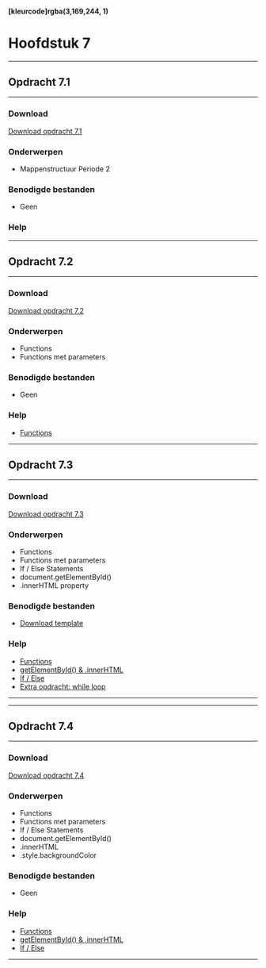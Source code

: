 #### [kleurcode]rgba(3,169,244, 1)

# Hoofdstuk 7

---
## Opdracht 7.1
---

### Download
<a href="https://elo.kw1c.nl/CMS/Studie/811%20ICT-Academie/811%20VakkenInhoud/%5BB.16%20JAV%5D%20Javascript/25187%20%C2%A0%20Applicatie-%20en%20mediaontwikkelaar/Periode%2002/Productie/02.%20Opdrachten/Opdracht%207.1.pdf" target="_blank">Download opdracht 7.1</a>

### Onderwerpen
- Mappenstructuur Periode 2


### Benodigde bestanden
- Geen

### Help


---
## Opdracht 7.2
---

### Download
<a href="https://elo.kw1c.nl/CMS/Studie/811%20ICT-Academie/811%20VakkenInhoud/%5BB.16%20JAV%5D%20Javascript/25187%20%C2%A0%20Applicatie-%20en%20mediaontwikkelaar/Periode%2002/Productie/02.%20Opdrachten/Opdracht%207.2.pdf" target="_blank">Download opdracht 7.2</a>

### Onderwerpen
- Functions
- Functions met parameters


### Benodigde bestanden
- Geen

### Help

- <a href="hhttps://www.w3schools.com/js/js_functions.asp" target="_blank">Functions</a>


---
## Opdracht 7.3
---

### Download
<a href="https://elo.kw1c.nl/CMS/Studie/811%20ICT-Academie/811%20VakkenInhoud/%5BB.16%20JAV%5D%20Javascript/25187%20%C2%A0%20Applicatie-%20en%20mediaontwikkelaar/Periode%2002/Productie/02.%20Opdrachten/Opdracht%207.3.pdf" target="_blank">Download opdracht 7.3</a>

### Onderwerpen
- Functions
- Functions met parameters
- If / Else Statements
- document.getElementById()
- .innerHTML property

### Benodigde bestanden
- <a href="https://elo.kw1c.nl/CMS/Studie/811%20ICT-Academie/811%20VakkenInhoud/%5BB.16%20JAV%5D%20Javascript/25187%20%C2%A0%20Applicatie-%20en%20mediaontwikkelaar/Periode%2002/Productie/03.%20Scripts/Opdracht%207.3.zip" target="_blank">Download template</a>

### Help
- <a href="hhttps://www.w3schools.com/js/js_functions.asp" target="_blank">Functions</a>
- <a href="https://www.w3schools.com/jsref/prop_html_innerhtml.asp" target="_blank">getElementById() & .innerHTML</a>
- <a href="https://www.w3schools.com/js/js_if_else.asp" target="_blank">If / Else</a>
- <a href="https://www.w3schools.com/js/js_loop_while.asp" target="_blank">Extra opdracht: while loop</a>
---


---
## Opdracht 7.4
---

### Download
<a href="https://elo.kw1c.nl/CMS/Studie/811%20ICT-Academie/811%20VakkenInhoud/%5BB.16%20JAV%5D%20Javascript/25187%20%C2%A0%20Applicatie-%20en%20mediaontwikkelaar/Periode%2002/Productie/02.%20Opdrachten/Opdracht%207.4.pdf" target="_blank">Download opdracht 7.4</a>

### Onderwerpen
- Functions
- Functions met parameters
- If / Else Statements
- document.getElementById()
- .innerHTML
- .style.backgroundColor

### Benodigde bestanden
- Geen

### Help
- <a href="hhttps://www.w3schools.com/js/js_functions.asp" target="_blank">Functions</a>
- <a href="https://www.w3schools.com/jsref/prop_html_innerhtml.asp" target="_blank">getElementById() & .innerHTML</a>
- <a href="https://www.w3schools.com/js/js_if_else.asp" target="_blank">If / Else</a>

---

